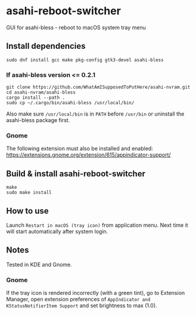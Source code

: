 # asahi-reboot-switcher
GUI for asahi-bless - reboot to macOS system tray menu

## Install dependencies

```
sudo dnf install gcc make pkg-config gtk3-devel asahi-bless
```

### If asahi-bless version <= 0.2.1

```
git clone https://github.com/WhatAmISupposedToPutHere/asahi-nvram.git
cd asahi-nvram/asahi-bless
cargo install --path .
sudo cp ~/.cargo/bin/asahi-bless /usr/local/bin/
```

Also make sure `/usr/local/bin` is in `PATH` before `/usr/bin` or uninstall the asahi-bless package first.

### Gnome

The following extension must also be installed and enabled:
https://extensions.gnome.org/extension/615/appindicator-support/

## Build & install asahi-reboot-switcher
```
make
sudo make install
```

## How to use

Launch `Restart in macOS (tray icon)` from application menu. Next time it will start automatically after system login.

## Notes

Tested in KDE and Gnome.

### Gnome

If the tray icon is rendered incorrectly (with a green tint), go to Extension Manager, open extension preferences of `AppIndicator and KStatusNotifierItem Support` and set brightness to max (1.0).

